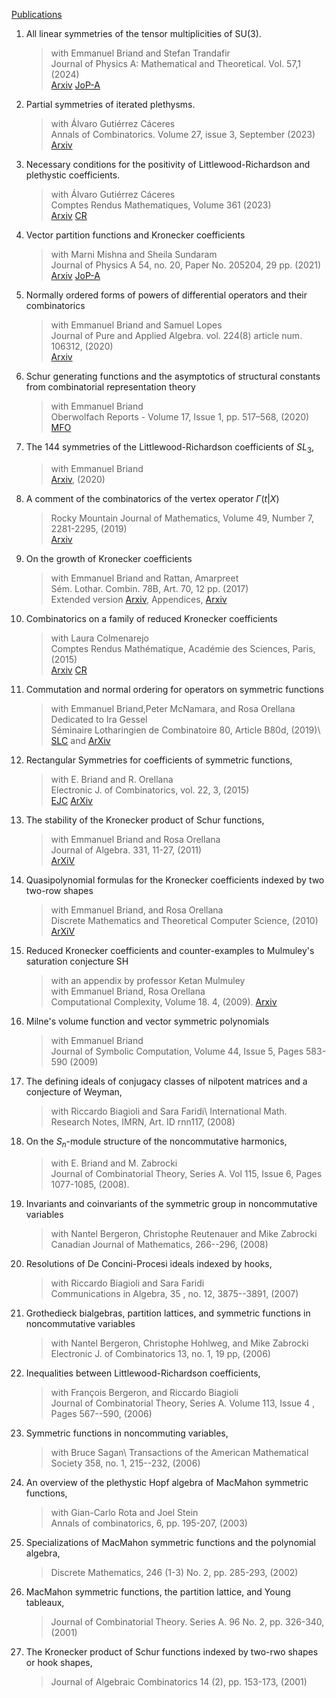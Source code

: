 

[Publications](./publications.md)





1. All linear symmetries of the tensor multiplicities of SU(3).
    >with Emmanuel Briand and Stefan Trandafir\
    >Journal of Physics A: Mathematical and Theoretical. Vol. 57,1 (2024)\
    >[Arxiv](https:://arxiv.org/abs/2305.08188) [JoP-A](https://iopscience.iop.org/article/10.1088/1751-8121/ad0dc7)


1. Partial symmetries of iterated plethysms.
   >with Álvaro Gutiérrez Cáceres\
   >Annals of Combinatorics. Volume 27, issue 3, September (2023)\
   >[Arxiv](https://arxiv.org/abs/2201.00240)


 1.  Necessary conditions for the positivity of Littlewood-Richardson and plethystic coefficients.
     > with Álvaro Gutiérrez Cáceres\
     >Comptes Rendus Mathematiques, Volume 361 (2023)\
     > [Arxiv](https://arxiv.org/abs/2109.11378) [CR](https://comptes-rendus.academie-sciences.fr/mathematique/articles/10.5802/crmath.468/)
     

1. Vector partition functions and Kronecker coefficients
     > with Marni Mishna and Sheila Sundaram\
     > Journal of Physics A 54, no. 20, Paper No. 205204, 29 pp. (2021)\
     > [Arxiv](https://arxiv.org/abs/1811.10015) [JoP-A](https://iopscience.iop.org/article/10.1088/1751-8121/abf45b)
     

1. Normally ordered forms of powers of differential operators and their combinatorics 
     > with Emmanuel Briand and Samuel Lopes\
     > Journal of Pure and Applied Algebra. vol. 224(8) article num. 106312, (2020)\
     > [Arxiv](https://arxiv.org/abs/1811.00857)
  
   

1.  Schur generating functions and the asymptotics of structural constants from combinatorial representation theory
     > with Emmanuel Briand\
     > Oberwolfach Reports - Volume 17, Issue 1, pp. 517–568, (2020)\
     > [MFO](https://publications.mfo.de/bitstream/handle/mfo/3732/OWR_2020_09.pdf)
     

1.  The 144 symmetries of the Littlewood-Richardson coefficients of $SL_3$,
     > with Emmanuel Briand\
     > [Arxiv](http://arxiv.org/abs/2004.04995), (2020)
     

1. A comment of the combinatorics of the vertex operator $\Gamma {(t|X)}$ 
     >  Rocky Mountain Journal of Mathematics, Volume 49, Number 7, 2281-2295, (2019)\
     >  [Arxiv](https://arxiv.org/abs/1701.02516)
     


1. On the growth of Kronecker coefficients
     > with Emmanuel Briand and Rattan, Amarpreet\
     > Sém. Lothar. Combin. 78B, Art. 70, 12 pp. (2017)\
     > Extended version [Arxiv](https://arxiv.org/abs/1607.02887), Appendices, [Arxiv](https://arxiv.org/abs/1611.07348) 
     

1.  Combinatorics on a family of reduced Kronecker coefficients
     > with Laura Colmenarejo\
     > Comptes Rendus Mathématique, Académie des Sciences, Paris, (2015)\
     > [Arxiv](https://arxiv.org/abs/1506.02829)
     > [CR](https://comptes-rendus.academie-sciences.fr/mathematique/articles/10.1016/j.crma.2015.07.012/)


1. Commutation and normal ordering for operators on symmetric functions
     > with  Emmanuel Briand,Peter McNamara, and Rosa Orellana\
     > Dedicated to Ira Gessel\
     > Séminaire Lotharingien de Combinatoire 80, Article B80d, (2019)\ 
     > [SLC](https://www.mat.univie.ac.at/~slc/wpapers/s80brianmcna.pdf) and
     > [ArXiv](https://arxiv.org/abs/1509.02581)
     

1. Rectangular Symmetries for coefficients of symmetric functions,
     > with E. Briand and R. Orellana\
     > Electronic J. of Combinatorics, vol. 22, 3, (2015)\
     > [EJC](https://www.combinatorics.org/ojs/index.php/eljc/article/view/v22i3p15)
     > [ArXiv](https://arxiv.org/abs/1410.8017)
     

1. The stability of the Kronecker product of Schur functions,
     > with Emmanuel Briand and Rosa Orellana\
     > Journal of Algebra. 331, 11-27, (2011)\
     > [ArXiV](https://arxiv.org/abs/0907.4652)


1. Quasipolynomial formulas for the Kronecker coefficients indexed by two two-row shapes
     > with Emmanuel Briand, and Rosa Orellana\
     > Discrete Mathematics and Theoretical Computer Science, (2010)
     > [ArXiV](https://arxiv.org/abs/0812.0861)
     

1.  Reduced Kronecker coefficients and counter-examples to Mulmuley's saturation conjecture SH 
     > with an appendix by professor Ketan Mulmuley\
     > with Emmanuel Briand, Rosa Orellana\
     > Computational Complexity, Volume 18. 4, (2009).
     > [Arxiv](arXiv:0810.3163)
     

1. Milne's volume function and vector symmetric polynomials
     > with Emmanuel Briand\
     > Journal of Symbolic Computation, Volume 44, Issue 5, Pages 583-590 (2009)
     

1. The defining ideals of conjugacy classes of nilpotent matrices and a conjecture of Weyman, 
     > with Riccardo Biagioli and Sara Faridi\ 
     > International Math. Research Notes, IMRN, Art. ID rnn117,  (2008)     


1. On the $S_n$-module structure of the noncommutative harmonics,
     > with E. Briand and M. Zabrocki\
     > Journal of Combinatorial Theory, Series A. Vol 115, Issue 6, Pages 1077-1085, (2008).
     

1. Invariants and coinvariants of the symmetric group in noncommutative variables
     > with  Nantel Bergeron,  Christophe Reutenauer and Mike Zabrocki\
     > Canadian Journal of Mathematics,  266--296, (2008)
   

1. Resolutions of De Concini-Procesi ideals indexed by hooks,
     > with Riccardo Biagioli and Sara Faridi\
     > Communications in Algebra, 35 , no. 12, 3875--3891, (2007)
     

1. Grothedieck bialgebras, partition lattices, and symmetric functions in noncommutative variables
     > with Nantel Bergeron,  Christophe Hohlweg, and Mike Zabrocki\
     > Electronic J. of Combinatorics 13, no. 1, 19 pp, (2006) 


1. Inequalities between Littlewood-Richardson coefficients, 
     > with François Bergeron, and Riccardo Biagioli\
     > Journal of Combinatorial Theory, Series A. Volume 113, Issue 4 , Pages 567--590, (2006) 


1. Symmetric functions in noncommuting variables,
     > with Bruce Sagan\ 
     > Transactions of the American Mathematical Society 358, no. 1, 215--232, (2006)
     

1. An overview of the plethystic Hopf algebra of MacMahon symmetric functions,
    > with Gian-Carlo Rota and Joel Stein\
    > Annals of combinatorics, 6, pp. 195-207, (2003)
    

1. Specializations of MacMahon symmetric functions and the polynomial algebra, 
    > Discrete Mathematics, 246 (1-3) No. 2, pp. 285-293, (2002)
    

1. MacMahon symmetric functions, the partition lattice, and Young tableaux, 
    > Journal of Combinatorial Theory. Series A. 96 No. 2, pp. 326-340, (2001)
    

1. The Kronecker product of Schur functions indexed by two-rwo shapes or hook shapes,
    > Journal of Algebraic Combinatorics 14 (2), pp. 153-173, (2001) 













